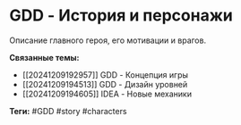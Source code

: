 # GDD - История и персонажи
Описание главного героя, его мотивации и врагов.

**Связанные темы:**
- [[20241209192957]] GDD - Концепция игры
- [[20241209194513]] GDD - Дизайн уровней
- [[20241209194605]] IDEA - Новые механики

**Теги:** #GDD #story #characters
